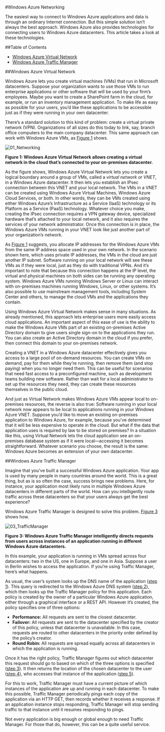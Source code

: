 #Windows Azure Networking

The easiest way to connect to Windows Azure applications and data is through an ordinary Internet connection. But this simple solution isn’t always the best approach. Windows Azure also provides technologies for connecting users to Windows Azure datacenters.  This article takes a look at these technologies. 

##Table of Contents      
- [Windows Azure Virtual Network](#Vnet)
- [Windows Azure Traffic Manager](#TrafficMngr)

<a name="Vnet"></a>
##Windows Azure Virtual Network

Windows Azure lets you create virtual machines (VMs) that run in Microsoft datacenters. Suppose your organization wants to use those VMs to run enterprise applications or other software that will be used by your firm’s employees. Maybe you want to create a SharePoint farm in the cloud, for example, or run an inventory management application. To make life as easy as possible for your users, you’d like these applications to be accessible just as if they were running in your own datacenter.

There’s a standard solution to this kind of problem: create a virtual private network (VPN). Organizations of all sizes do this today to link, say, branch office computers to the main company datacenter. This same approach can work with Windows Azure VMs, as [Figure 1](#Fig1) shows.

<a name="Fig1"></a>![01_Networking][]
  
**Figure 1: Windows Azure Virtual Network allows creating a virtual network in the cloud that’s connected to your on-premises datacenter.**

As the figure shows, Windows Azure Virtual Network lets you create a logical boundary around a group of VMs, called a *virtual network or VNET*, in a Windows Azure datacenter. It then lets you establish an IPsec connection between this VNET and your local network.  The VMs in a VNET can be created using Windows Azure Virtual Machines, Windows Azure Cloud Services, or both. In other words, they can be VMs created using either Windows Azure’s Infrastructure as a Service (IaaS) technology or its Platform as a Service (PaaS) technology.
Whatever choice you make, creating the IPsec connection requires a VPN gateway device, specialized hardware that’s attached to your local network, and it also requires the services of your network administrator. Once this connection is in place, the Windows Azure VMs running in your VNET look like just another part of your organization’s network.

As [Figure 1](#Fig1) suggests, you allocate IP addresses for the Windows Azure VMs from the same IP address space used in your own network. In the scenario shown here, which uses private IP addresses, the VMs in the cloud are just another IP subnet. Software running on your local network will see these VMs as if they were local, just as they do with traditional VPNs. And it’s important to note that because this connection happens at the IP level, the virtual and physical machines on both sides can be running any operating system. Windows Azure VMs running Windows Server or Linux can interact with on-premises machines running Windows, Linux, or other systems. It’s also possible to use mainstream management tools, including System Center and others, to manage the cloud VMs and the applications they contain.

Using Windows Azure Virtual Network makes sense in many situations. As already mentioned, this approach lets enterprise users more easily access cloud applications. An important aspect of this ease of use is the ability to make the Windows Azure VMs part of an existing on-premises Active Directory domain to give users single sign-on to the applications they run. You can also create an Active Directory domain in the cloud if you prefer, then connect this domain to your on-premises network.

Creating a VNET in a Windows Azure datacenter effectively gives you access to a large pool of on-demand resources. You can create VMs on demand, pay for them while they’re running, then remove them (and stop paying) when you no longer need them. This can be useful for scenarios that need fast access to a preconfigured machine, such as development teams building new software. Rather than wait for a local administrator to set up the resources they need, they can create these resources themselves in the public cloud. 

And just as Virtual Network makes Windows Azure VMs appear local to on-premises resources, the reverse is also true: Software running in your local network now appears to be local to applications running in your Windows Azure VNET. Suppose you’d like to move an existing on-premises application to Windows Azure, for example, because you’ve determined that it will be less expensive to operate in the cloud. But what if the data that application uses is required by law to be stored on premises? In a situation like this, using Virtual Network lets the cloud application see an on-premises database system as if it were local—accessing it becomes straightforward. Whatever scenario you choose, the result is the same: Windows Azure becomes an extension of your own datacenter.

<a name="TrafficMngr"></a>
##Windows Azure Traffic Manager

Imagine that you’ve built a successful Windows Azure application. Your app is used by many people in many countries around the world. This is a great thing, but as is so often the case, success brings new problems. Here, for instance, your application most likely runs in multiple Windows Azure datacenters in different parts of the world. How can you intelligently route traffic across these datacenters so that your users always get the best experience?

Windows Azure Traffic Manager is designed to solve this problem. [Figure 3](#Fig3) shows how.

<a name="Fig3"></a>![03_TrafficManager][]
   
**Figure 3: Windows Azure Traffic Manager intelligently directs requests from users across instances of an application running in different Windows Azure datacenters.**

In this example, your application is running in VMs spread across four datacenters: two in the US, one in Europe, and one in Asia. Suppose a user in Berlin wishes to access the application. If you’re using Traffic Manager, here’s what happens.

As usual, the user’s system looks up the DNS name of the application ([step 1](#Fig3)). This query is redirected to the Windows Azure DNS system ([step 2](#Fig3)), which then looks up the Traffic Manager policy for this application. Each policy is created by the owner of a particular Windows Azure application, either through a graphical interface or a REST API. However it’s created, the policy specifies one of three options:

- **Performance:** All requests are sent to the closest datacenter. 
- **Failover:** All requests are sent to the datacenter specified by the creator of this policy, unless that datacenter is unavailable. In this case, requests are routed to other datacenters in the priority order defined by the policy’s creator.
- **Round Robin:** All requests are spread equally across all datacenters in which the application is running.

Once it has the right policy, Traffic Manager figures out which datacenter this request should go to based on which of the three options is specified ([step 3](#Fig3)). It then returns the location of the chosen datacenter to the user ([step 4](#Fig3)), who accesses that instance of the application ([step 5](#Fig3)).

For this to work, Traffic Manager must have a current picture of which instances of the application are up and running in each datacenter. To make this possible, Traffic Manager periodically pings each copy of the application via an HTTP GET, then records whether it receives a response. If an application instance stops responding, Traffic Manager will stop sending traffic to that instance until it resumes responding to pings. 

Not every application is big enough or global enough to need Traffic Manager. For those that do, however, this can be a quite useful service.


[01_Networking]: ../Media/Networking_01_Networking.png
[03_TrafficManager]: ../Media/Networking_03_TrafficManager.png
